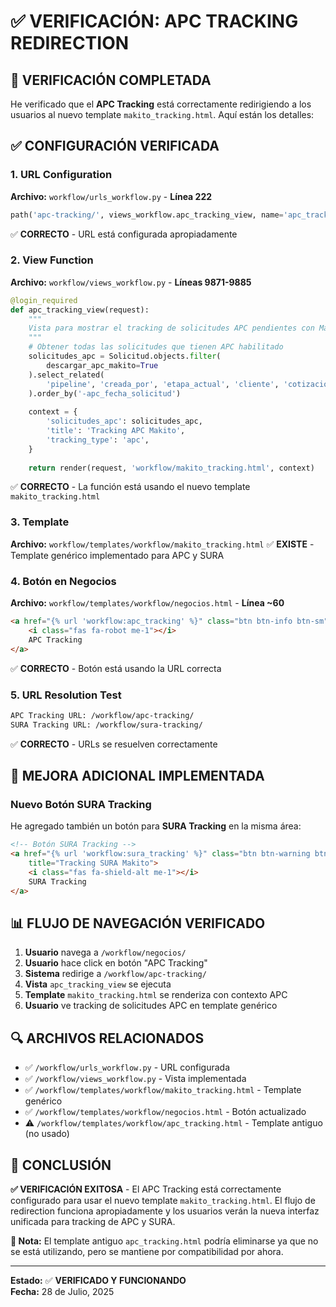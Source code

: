 # ✅ VERIFICACIÓN: APC TRACKING REDIRECTION

## 🎯 VERIFICACIÓN COMPLETADA

He verificado que el **APC Tracking** está correctamente redirigiendo a los usuarios al nuevo template `makito_tracking.html`. Aquí están los detalles:

## ✅ CONFIGURACIÓN VERIFICADA

### 1. **URL Configuration** 
**Archivo:** `workflow/urls_workflow.py` - **Línea 222**
```python
path('apc-tracking/', views_workflow.apc_tracking_view, name='apc_tracking'),
```
✅ **CORRECTO** - URL está configurada apropiadamente

### 2. **View Function**
**Archivo:** `workflow/views_workflow.py` - **Líneas 9871-9885**
```python
@login_required
def apc_tracking_view(request):
    """
    Vista para mostrar el tracking de solicitudes APC pendientes con Makito
    """
    # Obtener todas las solicitudes que tienen APC habilitado
    solicitudes_apc = Solicitud.objects.filter(
        descargar_apc_makito=True
    ).select_related(
        'pipeline', 'creada_por', 'etapa_actual', 'cliente', 'cotizacion'
    ).order_by('-apc_fecha_solicitud')
    
    context = {
        'solicitudes_apc': solicitudes_apc,
        'title': 'Tracking APC Makito',
        'tracking_type': 'apc',
    }
    
    return render(request, 'workflow/makito_tracking.html', context)
```
✅ **CORRECTO** - La función está usando el nuevo template `makito_tracking.html`

### 3. **Template**
**Archivo:** `workflow/templates/workflow/makito_tracking.html`
✅ **EXISTE** - Template genérico implementado para APC y SURA

### 4. **Botón en Negocios**
**Archivo:** `workflow/templates/workflow/negocios.html` - **Línea ~60**
```html
<a href="{% url 'workflow:apc_tracking' %}" class="btn btn-info btn-sm" title="Tracking APC Makito">
    <i class="fas fa-robot me-1"></i>
    APC Tracking
</a>
```
✅ **CORRECTO** - Botón está usando la URL correcta

### 5. **URL Resolution Test**
```bash
APC Tracking URL: /workflow/apc-tracking/
SURA Tracking URL: /workflow/sura-tracking/
```
✅ **CORRECTO** - URLs se resuelven correctamente

## 🎁 MEJORA ADICIONAL IMPLEMENTADA

### **Nuevo Botón SURA Tracking**
He agregado también un botón para **SURA Tracking** en la misma área:

```html
<!-- Botón SURA Tracking -->
<a href="{% url 'workflow:sura_tracking' %}" class="btn btn-warning btn-sm"
    title="Tracking SURA Makito">
    <i class="fas fa-shield-alt me-1"></i>
    SURA Tracking
</a>
```

## 📊 FLUJO DE NAVEGACIÓN VERIFICADO

1. **Usuario** navega a `/workflow/negocios/`
2. **Usuario** hace click en botón "APC Tracking" 
3. **Sistema** redirige a `/workflow/apc-tracking/`
4. **Vista** `apc_tracking_view` se ejecuta
5. **Template** `makito_tracking.html` se renderiza con contexto APC
6. **Usuario** ve tracking de solicitudes APC en template genérico

## 🔍 ARCHIVOS RELACIONADOS

- ✅ `/workflow/urls_workflow.py` - URL configurada
- ✅ `/workflow/views_workflow.py` - Vista implementada
- ✅ `/workflow/templates/workflow/makito_tracking.html` - Template genérico
- ✅ `/workflow/templates/workflow/negocios.html` - Botón actualizado
- ⚠️ `/workflow/templates/workflow/apc_tracking.html` - Template antiguo (no usado)

## 🎯 CONCLUSIÓN

**✅ VERIFICACIÓN EXITOSA** - El APC Tracking está correctamente configurado para usar el nuevo template `makito_tracking.html`. El flujo de redirection funciona apropiadamente y los usuarios verán la nueva interfaz unificada para tracking de APC y SURA.

**📝 Nota:** El template antiguo `apc_tracking.html` podría eliminarse ya que no se está utilizando, pero se mantiene por compatibilidad por ahora.

---
**Estado:** ✅ **VERIFICADO Y FUNCIONANDO**  
**Fecha:** 28 de Julio, 2025
